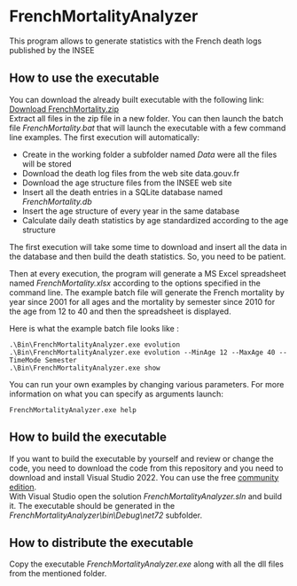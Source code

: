 # FrenchMortalityAnalyzer
This program allows to generate statistics with the French death logs published by the INSEE
## How to use the executable
You can download the already built executable with the following link:  
[Download FrenchMortality.zip](https://github.com/devjnh/FrenchMortalityAnalyzer/releases/latest/download/FrenchMortality.zip)  
Extract all files in the zip file in a new folder. You can then launch the batch file *FrenchMortality.bat* that will launch the executable with a few command line examples.
The first execution will automatically:

- Create in the working folder a subfolder named *Data* were all the files will be stored
- Download the death log files from the web site data.gouv.fr
- Download the age structure files from the INSEE web site 
- Insert all the death entries in a SQLite database named *FrenchMortality.db*
- Insert the age structure of every year in the same database
- Calculate daily death statistics by age standardized according to the age structure

The first execution will take some time to download and insert all the data in the database and then build the death statistics. So, you need to be patient.

Then at every execution, the program will generate a MS Excel spreadsheet named *FrenchMortality.xlsx* according to the options specified in the command line. The example batch file will generate the French mortality by year since 2001 for all ages and the mortality by semester since 2010 for the age from 12 to 40 and then the spreadsheet is displayed.

Here is what the example batch file looks like :

    .\Bin\FrenchMortalityAnalyzer.exe evolution
    .\Bin\FrenchMortalityAnalyzer.exe evolution --MinAge 12 --MaxAge 40 --TimeMode Semester
    .\Bin\FrenchMortalityAnalyzer.exe show

You can run your own examples by changing various parameters. For more information on what you can specify as arguments launch:

    FrenchMortalityAnalyzer.exe help

## How to build the executable
If you want to build the executable by yourself and review or change the code, you need to download the code from this repository and you need to download and install Visual Studio 2022. You can use the free [community edition](https://visualstudio.microsoft.com/vs/community/).  
With Visual Studio open the solution *FrenchMortalityAnalyzer.sln* and build it.
The executable should be generated in the *FrenchMortalityAnalyzer\bin\Debug\net72* subfolder.
## How to distribute the executable
Copy the executable *FrenchMortalityAnalyzer.exe* along with all the dll files from the mentioned folder.
